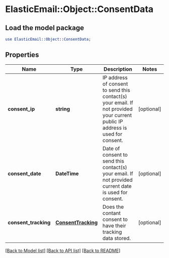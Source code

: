 # ElasticEmail::Object::ConsentData

## Load the model package
```perl
use ElasticEmail::Object::ConsentData;
```

## Properties
Name | Type | Description | Notes
------------ | ------------- | ------------- | -------------
**consent_ip** | **string** | IP address of consent to send this contact(s) your email. If not provided your current public IP address is used for consent. | [optional] 
**consent_date** | **DateTime** | Date of consent to send this contact(s) your email. If not provided current date is used for consent. | [optional] 
**consent_tracking** | [**ConsentTracking**](ConsentTracking.md) | Does the contant consent to have their tracking data stored. | [optional] 

[[Back to Model list]](../README.md#documentation-for-models) [[Back to API list]](../README.md#documentation-for-api-endpoints) [[Back to README]](../README.md)


